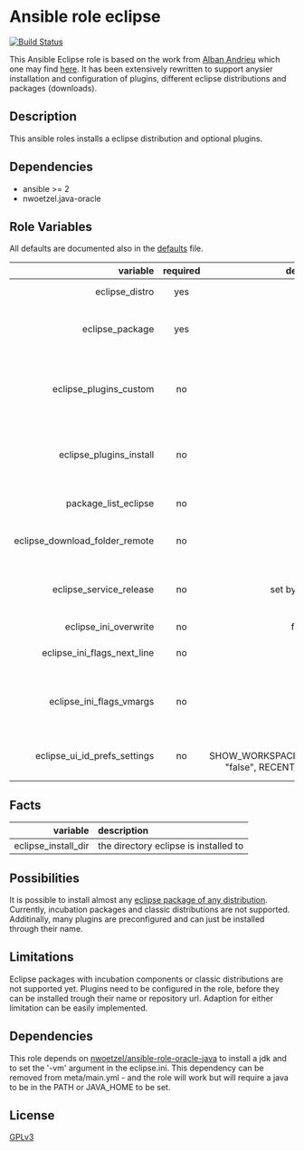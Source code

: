 Ansible role eclipse
====================

[![Build Status](https://travis-ci.org/nwoetzel/ansible-role-eclipse.svg?branch=master)](https://travis-ci.org/nwoetzel/ansible-role-eclipse)

This Ansible Eclipse role is based on the work from [Alban Andrieu](fr.linkedin.com/in/nabla/) which one may find [here](https://github.com/AlbanAndrieu/ansible-eclipse). It has been extensively rewritten to support anysier installation and configuration of plugins, different eclipse distributions and packages (downloads).

## Description

This ansible roles installs a eclipse distribution and optional plugins.

## Dependencies

- ansible >= 2
- nwoetzel.java-oracle

## Role Variables

All defaults are documented also in the [defaults](defaults/main.yml) file.

| variable | required | default | description |
|--:|:-:|:-:|:--|
| eclipse_distro | yes | - | the eclipse distribution, e.g. mars, neon |
| eclipse_package | yes | - | the package (i.e. which default plugins are installed), e.g. java, php, cpp ... |
| eclipse_plugins_custom | no | {} | a dictionary of plugin declarations (to add more to the defaults in vars/main.yml or to overwrite) - read more in defaults/main.yml |
| eclipse_plugins_install | no | [] | list of plugin names to be installed, as they are defined in the [vars](vars/main.yml) or with the variable eclipse_plugins_custom |
| package_list_eclipse | no | [] | additional apt package names that should be installed |
| eclipse_download_folder_remote | no | - | when set, the file is downloaded to the installation host |
| eclipse_service_release | no | set by this [role](vars/main.yml) | the latest known is used when not set - depending on the distro can be 'SR2' (<=luna) or just '2' (>=mars) |
| eclipse_ini_overwrite | no | false | modify eclipse.ini |
| eclipse_ini_flags_next_line | no | {} | a dictionary of ini flags for eclipse, e.g. '"-vm": /opt/bin/java' |
| eclipse_ini_flags_vmargs | no | {} | a dictionary of vmargs for the java virtual machine, e.g. '"-XX:MaxPermSize=": "1024m"' |
| eclipse_ui_id_prefs_settings | no | { SHOW_WORKSPACE_SELECTION_DIALOG: "false",  RECENT_WORKSPACES: ""} | key-value pairs to insert/overwrite in the org.eclipse.ui.ide.prefs file |

## Facts

| variable | description |
|--:|:--|
| eclipse_install_dir | the directory eclipse is installed to |

## Possibilities

It is possible to install almost any [eclipse package of any distribution](http://www.eclipse.org/downloads/packages/). Currently, incubation packages and classic distributions are not supported.
Additinally, many plugins are preconfigured and can just be installed through their name.

## Limitations

Eclipse packages with incubation components or classic distributions are not supported yet.
Plugins need to be configured in the role, before they can be installed trough their name or repository url.
Adaption for either limitation can be easily implemented.

## Dependencies

This role depends on [nwoetzel/ansible-role-oracle-java](https://github.com/nwoetzel/ansible-role-oracle-java) to install a jdk and to set the '-vm' argument in the eclipse.ini. This dependency can be removed from meta/main.yml - and the role will work but will require a java to be in the PATH or JAVA_HOME to be set.

## License

[GPLv3](https://tldrlegal.com/license/gnu-general-public-license-v3-%28gpl-3%29)
